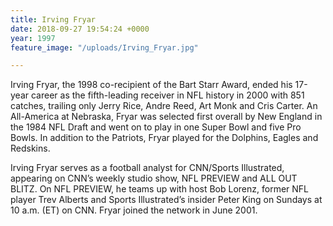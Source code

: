 ```yaml
---
title: Irving Fryar
date: 2018-09-27 19:54:24 +0000
year: 1997
feature_image: "/uploads/Irving_Fryar.jpg"

---
```

Irving Fryar, the 1998 co-recipient of the Bart Starr Award, ended his 17-year career as the fifth-leading receiver in NFL history in 2000 with 851 catches, trailing only Jerry Rice, Andre Reed, Art Monk and Cris Carter. An All-America at Nebraska, Fryar was selected first overall by New England in the 1984 NFL Draft and went on to play in one Super Bowl and five Pro Bowls. In addition to the Patriots, Fryar played for the Dolphins, Eagles and Redskins.

Irving Fryar serves as a football analyst for CNN/Sports Illustrated, appearing on CNN’s weekly studio show, NFL PREVIEW and ALL OUT BLITZ. On NFL PREVIEW, he teams up with host Bob Lorenz, former NFL player Trev Alberts and Sports Illustrated’s insider Peter King on Sundays at 10 a.m. (ET) on CNN. Fryar joined the network in June 2001.